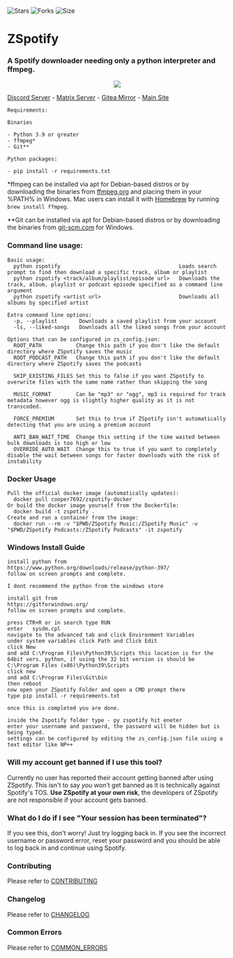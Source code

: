 ![Stars](https://img.shields.io/github/stars/Footsiefat/zspotify.svg)
![Forks](https://img.shields.io/github/forks/Footsiefat/zspotify.svg)
![Size](https://img.shields.io/github/repo-size/Footsiefat/zspotify)

# ZSpotify

### A Spotify downloader needing only a python interpreter and ffmpeg.

<p align="center">
  <img src="https://user-images.githubusercontent.com/12180913/138040605-c9d46e45-3830-4a4b-a7ac-c56bb0d76335.png">
</p>

[Discord Server](https://discord.gg/skVNQKtyFq) - [Matrix Server](https://matrix.to/#/#zspotify:matrix.org) - [Gitea Mirror](https://git.robinsmediateam.dev/Footsiefat/zspotify) - [Main Site](https://footsiefat.github.io/)

```
Requirements:

Binaries

- Python 3.9 or greater
- ffmpeg*
- Git**

Python packages:

- pip install -r requirements.txt

```

\*ffmpeg can be installed via apt for Debian-based distros or by downloading the binaries from [ffmpeg.org](https://ffmpeg.org) and placing them in your %PATH% in Windows. Mac users can install it with [Homebrew](https://brew.sh) by running `brew install ffmpeg`.

\*\*Git can be installed via apt for Debian-based distros or by downloading the binaries from [git-scm.com](https://git-scm.com/download/win) for Windows.

### Command line usage:

```
Basic usage:
  python zspotify                                      Loads search prompt to find then download a specific track, album or playlist
  python zspotify <track/album/playlist/episode url>   Downloads the track, album, playlist or podcast episode specified as a command line argument
  python zspotify <artist url>                         Downloads all albums by specified artist

Extra command line options:
  -p, --playlist       Downloads a saved playlist from your account
  -ls, --liked-songs   Downloads all the liked songs from your account

Options that can be configured in zs_config.json:
  ROOT_PATH           Change this path if you don't like the default directory where ZSpotify saves the music
  ROOT_PODCAST_PATH   Change this path if you don't like the default directory where ZSpotify saves the podcasts

  SKIP_EXISTING_FILES Set this to false if you want ZSpotify to overwrite files with the same name rather than skipping the song

  MUSIC_FORMAT        Can be "mp3" or "ogg", mp3 is required for track metadata however ogg is slightly higher quality as it is not transcoded.

  FORCE_PREMIUM       Set this to true if ZSpotify isn't automatically detecting that you are using a premium account

  ANTI_BAN_WAIT_TIME  Change this setting if the time waited between bulk downloads is too high or low
  OVERRIDE_AUTO_WAIT  Change this to true if you want to completely disable the wait between songs for faster downloads with the risk of instability
```

### Docker Usage

```
Pull the official docker image (automatically updates):
  docker pull cooper7692/zspotify-docker
Or build the docker image yourself from the Dockerfile:
  docker build -t zspotify .
Create and run a container from the image:
  docker run --rm -v "$PWD/ZSpotify Music:/ZSpotify Music" -v "$PWD/ZSpotify Podcasts:/ZSpotify Podcasts" -it zspotify
```
### Windows Install Guide
```
install python from 
https://www.python.org/downloads/release/python-397/
follow on screen prompts and complete.

I dont recommend the python from the windows store

install git from 
https://gitforwindows.org/
follow on screen prompts and complete.

press CTR+R or in search type RUN
enter 	sysdm.cpl 
navigate to the advanced tab and click Environment Variables
under system variables click Path and Click Edit
click New
and add C:\Program Files\Python39\Scripts this location is for the 64bit vers. python, if using the 32 bit version is should be C:\Program Files (x86)\Python39\Scripts
click new 
and add C:\Program Files\Git\bin
then reboot
now open your ZSpotify Folder and open a CMD prompt there
type pip install -r requirements.txt 

once this is completed you are done.

inside the Zspotify folder type - py zspotify hit eneter
enter your username and password, the password will be hidden but is being typed.
settings can be configured by editing the zs_config.json file using a text editor like NP++
```

### Will my account get banned if I use this tool?

Currently no user has reported their account getting banned after using ZSpotify.
This isn't to say _you_ won't get banned as it is technically against Spotify's TOS.
**Use ZSpotify at your own risk**, the developers of ZSpotify are not responsible if your account gets banned.

### What do I do if I see "Your session has been terminated"?

If you see this, don't worry! Just try logging back in. If you see the incorrect username or password error, reset your password and you should be able to log back in and continue using Spotify.

### Contributing

Please refer to [CONTRIBUTING](CONTRIBUTING.md)

### Changelog

Please refer to [CHANGELOG](CHANGELOG.md)

### Common Errors

Please refer to [COMMON_ERRORS](COMMON_ERRORS.md)
